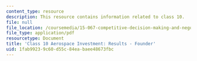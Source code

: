 ```yaml
---
content_type: resource
description: This resource contains information related to class 10.
file: null
file_location: /coursemedia/15-067-competitive-decision-making-and-negotiation-spring-2011/1fab99239c60d55c84eabaee48673fbc_MIT15_067S11_Cl10_Ae_I_REF.pdf
file_type: application/pdf
resourcetype: Document
title: 'Class 10 Aerospace Investment: Results - Founder'
uid: 1fab9923-9c60-d55c-84ea-baee48673fbc
---
```

